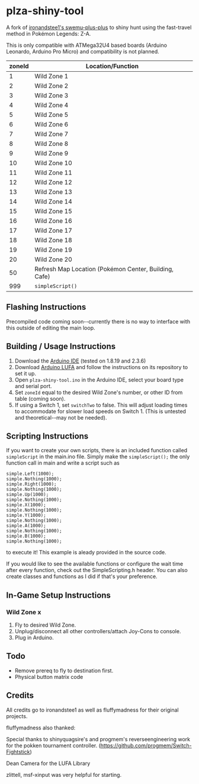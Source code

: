 # plza-shiny-tool

A fork of [ironandstee1's swemu-plus-plus](https://github.com/ironandstee1/swemu-plus-plus) to shiny hunt using the fast-travel
method in Pokémon Legends: Z-A. 

This is only compatible with ATMega32U4 based boards (Arduino Leonardo, Arduino Pro Micro) and compatibility is not planned.  

| zoneId        | Location/Function |
| ------------- | ------------- |
| 1             | Wild Zone 1   |
| 2             | Wild Zone 2   |
| 3             | Wild Zone 3   |
| 4             | Wild Zone 4   |
| 5             | Wild Zone 5   |
| 6             | Wild Zone 6   |
| 7             | Wild Zone 7   |
| 8             | Wild Zone 8   |
| 9             | Wild Zone 9   |
| 10            | Wild Zone 10  |
| 11            | Wild Zone 11  |
| 12            | Wild Zone 12  |
| 13            | Wild Zone 13  |
| 14            | Wild Zone 14  |
| 15            | Wild Zone 15  |
| 16            | Wild Zone 16  |
| 17            | Wild Zone 17  |
| 18            | Wild Zone 18  |
| 19            | Wild Zone 19  |
| 20            | Wild Zone 20  |
| 50            | Refresh Map Location (Pokémon Center, Building, Cafe)  |
| 999           | `simpleScript()` |

## Flashing Instructions

Precompiled code coming soon--currently there is no way to interface with this outside of editing the main loop.

## Building / Usage Instructions

1. Download the [Arduino IDE](https://www.arduino.cc/en/software/) (tested on 1.8.19 and 2.3.6)
2. Download [Arduino LUFA](https://github.com/Palatis/Arduino-Lufa) and follow the instructions on its repository to set it up.
3. Open `plza-shiny-tool.ino` in the Arduino IDE, select your board type and serial port.
4. Set `zoneId` equal to the desired Wild Zone's number, or other ID from table (coming soon).
5. If using a Switch 1, set `switchTwo` to false. This will adjust loading times to accommodate for slower load speeds on Switch 1. (This is untested and theoretical--may not be needed).

## Scripting Instructions

If you want to create your own scripts, there is an included function called ```simpleScript``` in the main.ino file. Simply make the ```simpleScript();``` the only function call in main and write a script such as

```  
simple.Left(1000);
simple.Nothing(1000);
simple.Right(1000);
simple.Nothing(1000);
simple.Up(1000);
simple.Nothing(1000);
simple.X(1000);
simple.Nothing(1000);
simple.Y(1000);
simple.Nothing(1000);
simple.A(1000);
simple.Nothing(1000);
simple.B(1000);
simple.Nothing(1000);
```

to execute it! This example is aleady provided in the source code. 

If you would like to see the available functions or configure the wait time after every function, check out the SimpleScripting.h header. You can also create classes and functions as I did if that's your preference. 

## In-Game Setup Instructions

### Wild Zone x
1. Fly to desired Wild Zone.
2. Unplug/disconnect all other controllers/attach Joy-Cons to console.
3. Plug in Arduino.

## Todo

- Remove prereq to fly to destination first.
- Physical button matrix code

## Credits

All credits go to ironandstee1 as well as fluffymadness for their original projects.

fluffymadness also thanked:

Special thanks to shinyquagsire's and progmem's reverseengineering work for the pokken tournament controller. (https://github.com/progmem/Switch-Fightstick)

Dean Camera for the LUFA Library

zlittell, msf-xinput was very helpful for starting.


